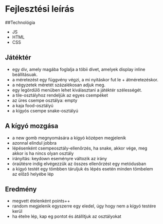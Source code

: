 # Fejlesztési leírás

##Technológia
* JS
* HTML
* CSS

## Játéktér
*  egy div, amely magába foglalja a töbii divet, amelyek display inline beállításuak.
*  a méretezést egy függvény végzi, a mi nyitáskor fut le + átméretezéskor.
* a négyzetek méretét százalékosan adjuk meg.
* egy legördülő menüben lehet kiválasztani a játéktér szélességét. 
* a tile-osztályhoz rendeljük az egyes csempéket
* az üres csempe osztálya: empty
* a kaja food-osztályú
* a kígyós csempe snake-osztályú

## A kígyó mozgása
* a new gomb megnyomására a kígyó középen megjelenik
* azonnal elindul jobbra
* lépésenként csempeosztály-ellenőrzés, ha snake, akkor vége, meg akkor is ha nincs olyan osztály
* irányítás: keydown eseményre változik az irány
* óraütésre indig elvégezzük az összes ellenőrzést egy metódusban
* a kígyó testét egy tömbben táruljuk és lépés esetén minden tömbelem az előző helyébe lép

## Eredmény
* megvett ételenként points++
* random megjelenik egyszerre egy eledel, úgy hogy nem a kígyó testére kerül
* ha ételre lép, kap eg pontot és átállítjuk az osztályokat

